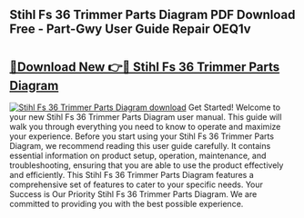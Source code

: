 ## Stihl Fs 36 Trimmer Parts Diagram PDF Download Free - Part-Gwy User Guide Repair OEQ1v

# <h2><a href="http://dfrzkng.blite.top/?on=Stihl+Fs+36+Trimmer+Parts+Diagram">🔗Download New 👉🔴 Stihl Fs 36 Trimmer Parts Diagram</a></h2>

[![Stihl Fs 36 Trimmer Parts Diagram download](https://i.imgur.com/lujVjoI.png)](http://dfrzkng.blite.top/?on=Stihl+Fs+36+Trimmer+Parts+Diagram)
Get Started! Welcome to your new Stihl Fs 36 Trimmer Parts Diagram user manual. This guide will walk you through everything you need to know to operate and maximize your experience. Before you start using your Stihl Fs 36 Trimmer Parts Diagram, we recommend reading this user guide carefully. It contains essential information on product setup, operation, maintenance, and troubleshooting, ensuring that you are able to use the product effectively and efficiently. This Stihl Fs 36 Trimmer Parts Diagram features a comprehensive set of features to cater to your specific needs. Your Success is Our Priority Stihl Fs 36 Trimmer Parts Diagram. We are committed to providing you with the best possible experience.
